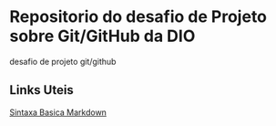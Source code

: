 # Repositorio do desafio de Projeto sobre Git/GitHub da DIO
desafio de projeto git/github

## Links Uteis
[Sintaxa Basica Markdown](https://markdownguide.offshoot.io/basic-syntax/)
